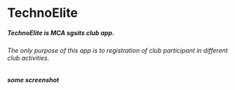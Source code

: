 # TechnoElite
##### TechnoElite is MCA sgsits club app.
###### The only purpose of this app is to registration of club participant in different club activities.

##### some screenshot


